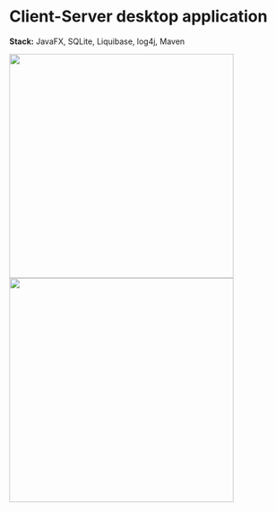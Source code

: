 # Client-Server desktop application

**Stack:** JavaFX, SQLite, Liquibase, log4j, Maven

<img width="400" src="https://user-images.githubusercontent.com/95927190/188617263-ea56382a-488e-4962-8b46-9753578c347e.png"> <img width="400" src="https://user-images.githubusercontent.com/95927190/188617358-0a551944-1d11-4889-b08e-69fb5fe5d762.png">
